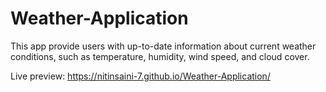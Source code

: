# Weather-Application

This app provide users with up-to-date information about current weather conditions, such as temperature, humidity, wind speed, and cloud cover.

Live preview: https://nitinsaini-7.github.io/Weather-Application/
